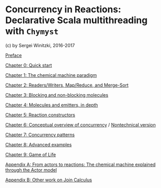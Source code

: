 <link href="{{ site.github.url }}/tables.css" rel="stylesheet" />

# Concurrency in Reactions: Declarative Scala multithreading with `Chymyst`

(c) by Sergei Winitzki, 2016-2017

[Preface](chymyst-preface.md)

[Chapter 0: Quick start](chymyst-quick.md)

[Chapter 1: The chemical machine paradigm](chymyst01.md)

[Chapter 2: Readers/Writers, Map/Reduce, and Merge-Sort](chymyst02.md)

[Chapter 3: Blocking and non-blocking molecules](chymyst03.md)

[Chapter 4: Molecules and emitters, in depth](chymyst04.md)

[Chapter 5: Reaction constructors](chymyst05.md)

[Chapter 6: Conceptual overview of concurrency](concurrency.md) / [Nontechnical version](concurrency-nontechnical.md)

[Chapter 7: Concurrency patterns](chymyst07.md)

[Chapter 8: Advanced examples](chymyst08.md)

[Chapter 9: Game of Life](chymyst_game_of_life.md)

[Appendix A: From actors to reactions: The chemical machine explained through the Actor model](chymyst-actor.md)

[Appendix B: Other work on Join Calculus](other_work.md)
